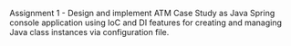 Assignment 1 - Design and implement ATM Case Study as Java Spring console application using IoC and DI features for creating and managing Java class instances via configuration file.
